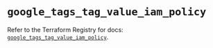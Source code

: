 # `google_tags_tag_value_iam_policy`

Refer to the Terraform Registry for docs: [`google_tags_tag_value_iam_policy`](https://registry.terraform.io/providers/hashicorp/google-beta/6.9.0/docs/resources/google_tags_tag_value_iam_policy).
